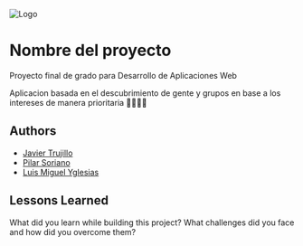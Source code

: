 ![Logo](https://dev-to-uploads.s3.amazonaws.com/uploads/articles/th5xamgrr6se0x5ro4g6.png)


# Nombre del proyecto

Proyecto final de grado para Desarrollo de Aplicaciones Web

Aplicacion basada en el descubrimiento de gente y grupos en base a los intereses de manera prioritaria 👨‍👩‍👧‍👦


## Authors

- [Javier Trujillo](https://www.github.com/Ja5I3R)
- [Pilar Soriano](https://github.com/Pinekos)
- [Luis Miguel Yglesias](https://github.com/luismiguelyglesias)

## Lessons Learned

What did you learn while building this project? What challenges did you face and how did you overcome them?

